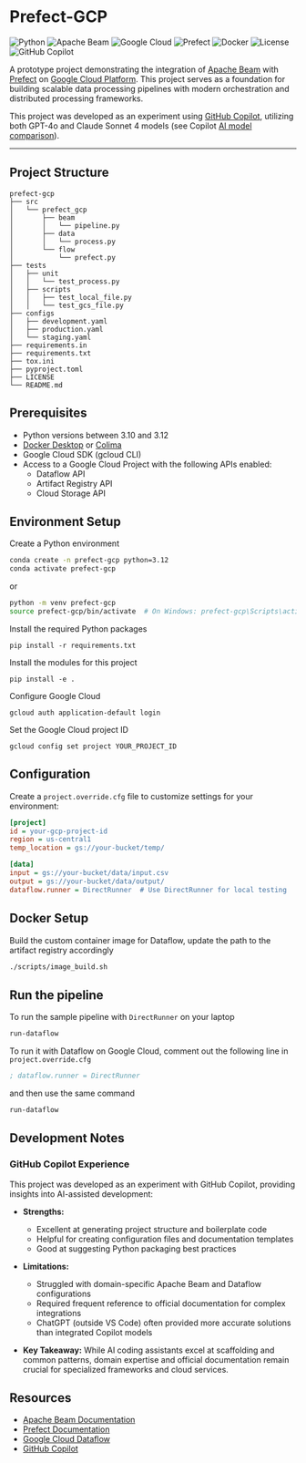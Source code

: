 # Prefect-GCP

![Python](https://img.shields.io/badge/python-3.10%2B-blue)
![Apache Beam](https://img.shields.io/badge/Apache%20Beam-2.x-orange)
![Google Cloud](https://img.shields.io/badge/Google%20Cloud-Dataflow-blue)
![Prefect](https://img.shields.io/badge/Prefect-3.x-purple)
![Docker](https://img.shields.io/badge/Docker-supported-blue)
![License](https://img.shields.io/badge/license-MIT-green)
![GitHub Copilot](https://img.shields.io/badge/Built%20with-GitHub%20Copilot-brightgreen)

A prototype project demonstrating the integration of [Apache Beam](https://beam.apache.org/get-started/quickstart/python/) with [Prefect](https://docs.prefect.io/v3/get-started) on [Google Cloud Platform](https://console.cloud.google.com/). This project serves as a foundation for building scalable data processing pipelines with modern orchestration and distributed processing frameworks.

This project was developed as an experiment using [GitHub Copilot](https://github.com/features/copilot), utilizing both GPT-4o and Claude Sonnet 4 models (see Copilot [AI model comparison](https://docs.github.com/en/copilot/reference/ai-models/model-comparison)).

---

## Project Structure
```
prefect-gcp
├── src
│   └── prefect_gcp
│       ├── beam
│       │   └── pipeline.py
│       ├── data
│       │   └── process.py
│       └── flow
│           └── prefect.py
├── tests
│   ├── unit
│   │   └── test_process.py
│   ├── scripts
│   │   ├── test_local_file.py
│   │   └── test_gcs_file.py
├── configs
│   ├── development.yaml
│   ├── production.yaml
│   └── staging.yaml
├── requirements.in
├── requirements.txt
├── tox.ini
├── pyproject.toml
├── LICENSE
└── README.md
```

## Prerequisites

- Python versions between 3.10 and 3.12
- [Docker Desktop](https://docs.docker.com/desktop/) or [Colima](https://github.com/abiosoft/colima)
- Google Cloud SDK (gcloud CLI)
- Access to a Google Cloud Project with the following APIs enabled:
  - Dataflow API
  - Artifact Registry API
  - Cloud Storage API

## Environment Setup

Create a Python environment
```bash
conda create -n prefect-gcp python=3.12
conda activate prefect-gcp
```

or
```bash
python -m venv prefect-gcp
source prefect-gcp/bin/activate  # On Windows: prefect-gcp\Scripts\activate
```

Install the required Python packages
```
pip install -r requirements.txt
```

Install the modules for this project
```
pip install -e .
```

Configure Google Cloud
```
gcloud auth application-default login
```

Set the Google Cloud project ID
```
gcloud config set project YOUR_PROJECT_ID
```

## Configuration
Create a `project.override.cfg` file to customize settings for your environment:

```ini
[project]
id = your-gcp-project-id
region = us-central1
temp_location = gs://your-bucket/temp/

[data]
input = gs://your-bucket/data/input.csv
output = gs://your-bucket/data/output/
dataflow.runner = DirectRunner  # Use DirectRunner for local testing
```

## Docker Setup
Build the custom container image for Dataflow, update the path to the artifact registry accordingly
```bash
./scripts/image_build.sh
```

## Run the pipeline
To run the sample pipeline with `DirectRunner` on your laptop
```bash
run-dataflow
```

To run it with Dataflow on Google Cloud, comment out the following line in `project.override.cfg`
```INI
; dataflow.runner = DirectRunner
```
and then use the same command
```bash
run-dataflow
```

## Development Notes
### GitHub Copilot Experience
This project was developed as an experiment with GitHub Copilot, providing insights into AI-assisted development:

* **Strengths:**
  * Excellent at generating project structure and boilerplate code
  * Helpful for creating configuration files and documentation templates
  * Good at suggesting Python packaging best practices
* **Limitations:**
  * Struggled with domain-specific Apache Beam and Dataflow configurations
  * Required frequent reference to official documentation for complex integrations
  * ChatGPT (outside VS Code) often provided more accurate solutions than integrated Copilot models

* **Key Takeaway:** While AI coding assistants excel at scaffolding and common patterns, domain expertise and official documentation remain crucial for specialized frameworks and cloud services.

## Resources
* [Apache Beam Documentation](https://beam.apache.org/documentation/)
* [Prefect Documentation](https://docs.prefect.io/)
* [Google Cloud Dataflow](https://cloud.google.com/dataflow/docs)
* [GitHub Copilot](https://github.com/features/copilot)
